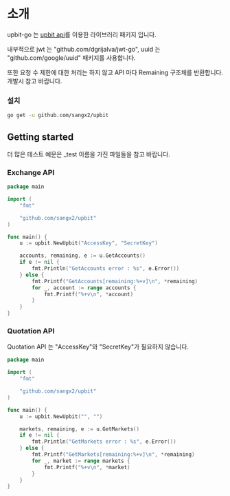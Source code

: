 # 소개

upbit-go 는 [upbit api](https://docs.upbit.com/)를 이용한 라이브러리 패키지 입니다. 

내부적으로 jwt 는 "github.com/dgrijalva/jwt-go", uuid 는 "github.com/google/uuid" 패키지를 사용합니다.

또한 요청 수 제한에 대한 처리는 하지 않고 API 마다 Remaining 구조체를 반환합니다. 개발시 참고 바랍니다.


### 설치

```bash
go get -u github.com/sangx2/upbit
```

## Getting started

더 많은 테스트 예문은 _test 이름을 가진 파일들을 참고 바랍니다.

### Exchange API

```go
package main

import (
	"fmt"

	"github.com/sangx2/upbit"
)

func main() {
	u := upbit.NewUpbit("AccessKey", "SecretKey")

	accounts, remaining, e := u.GetAccounts()
	if e != nil {
		fmt.Println("GetAccounts error : %s", e.Error())
	} else {
		fmt.Printf("GetAccounts[remaining:%+v]\n", *remaining)
		for _, account := range accounts {
			fmt.Printf("%+v\n", *account)
		}
	}
}
```

### Quotation API

Quotation API 는 "AccessKey"와 "SecretKey"가 필요하지 않습니다.

```go
package main

import (
	"fmt"

	"github.com/sangx2/upbit"
)

func main() {
    u := upbit.NewUpbit("", "")

	markets, remaining, e := u.GetMarkets()
	if e != nil {
		fmt.Println("GetMarkets error : %s", e.Error())
	} else {
		fmt.Printf("GetMarkets[remaining:%+v]\n", *remaining)
		for _, market := range markets {
			fmt.Printf("%+v\n", *market)
		}
	}
}
```